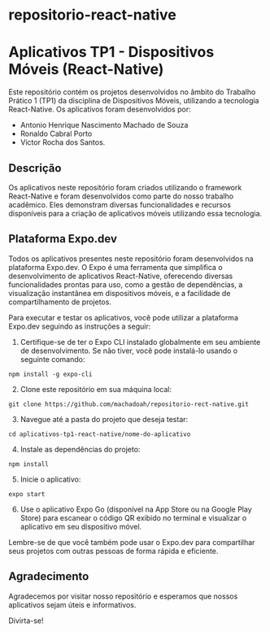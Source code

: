 # repositorio-react-native
# Aplicativos TP1 - Dispositivos Móveis (React-Native)

Este repositório contém os projetos desenvolvidos no âmbito do Trabalho Prático 1 (TP1) da disciplina de Dispositivos Móveis, utilizando a tecnologia React-Native. Os aplicativos foram desenvolvidos por:

-  Antonio Henrique Nascimento Machado de Souza
-  Ronaldo Cabral Porto
-  Victor Rocha dos Santos.

## Descrição

Os aplicativos neste repositório foram criados utilizando o framework React-Native e foram desenvolvidos como parte do nosso trabalho acadêmico. Eles demonstram diversas funcionalidades e recursos disponíveis para a criação de aplicativos móveis utilizando essa tecnologia.

## Plataforma Expo.dev

Todos os aplicativos presentes neste repositório foram desenvolvidos na plataforma Expo.dev. O Expo é uma ferramenta que simplifica o desenvolvimento de aplicativos React-Native, oferecendo diversas funcionalidades prontas para uso, como a gestão de dependências, a visualização instantânea em dispositivos móveis, e a facilidade de compartilhamento de projetos.

Para executar e testar os aplicativos, você pode utilizar a plataforma Expo.dev seguindo as instruções a seguir:

1. Certifique-se de ter o Expo CLI instalado globalmente em seu ambiente de desenvolvimento. Se não tiver, você pode instalá-lo usando o seguinte comando:

```
npm install -g expo-cli
```


2. Clone este repositório em sua máquina local:

```
git clone https://github.com/machadoah/repositorio-rect-native.git
```


3. Navegue até a pasta do projeto que deseja testar:

```
cd aplicativos-tp1-react-native/nome-do-aplicativo
```

4. Instale as dependências do projeto:

```
npm install
```


5. Inicie o aplicativo:

```
expo start
```


6. Use o aplicativo Expo Go (disponível na App Store ou na Google Play Store) para escanear o código QR exibido no terminal e visualizar o aplicativo em seu dispositivo móvel.

Lembre-se de que você também pode usar o Expo.dev para compartilhar seus projetos com outras pessoas de forma rápida e eficiente.

## Agradecimento

Agradecemos por visitar nosso repositório e esperamos que nossos aplicativos sejam úteis e informativos.

Divirta-se!

